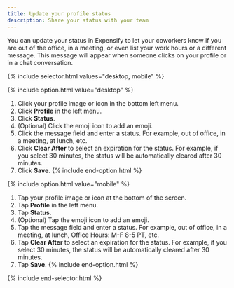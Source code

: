 ```yaml
---
title: Update your profile status
description: Share your status with your team
---
```

<div id="new-expensify" markdown="1">

You can update your status in Expensify to let your coworkers know if you are out of the office, in a meeting, or even list your work hours or a different message. This message will appear when someone clicks on your profile or in a chat conversation.

{% include selector.html values="desktop, mobile" %}

{% include option.html value="desktop" %}
1. Click your profile image or icon in the bottom left menu. 
2. Click **Profile** in the left menu.
3. Click **Status**.
4. (Optional) Click the emoji icon to add an emoji.
5. Click the message field and enter a status. For example, out of office, in a meeting, at lunch, etc.
6. Click **Clear After** to select an expiration for the status. For example, if you select 30 minutes, the status will be automatically cleared after 30 minutes.
7. Click **Save**.
{% include end-option.html %}

{% include option.html value="mobile" %}
1. Tap your profile image or icon at the bottom of the screen. 
2. Tap **Profile** in the left menu.
3. Tap **Status**.
4. (Optional) Tap the emoji icon to add an emoji.
5. Tap the message field and enter a status. For example, out of office, in a meeting, at lunch, Office Hours: M-F 8-5 PT, etc.
6. Tap **Clear After** to select an expiration for the status. For example, if you select 30 minutes, the status will be automatically cleared after 30 minutes.
7. Tap **Save**.
{% include end-option.html %}

{% include end-selector.html %}

</div>

